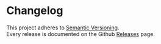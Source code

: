 # Changelog

This project adheres to [Semantic Versioning](http://semver.org/).  
Every release is documented on the Github [Releases](https://github.com/webstronauts/php-person-name/releases) page.
